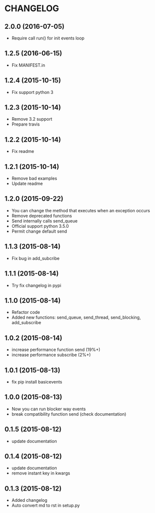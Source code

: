 # CHANGELOG
## 2.0.0 (2016-07-05)
- Require call run() for init events loop

## 1.2.5 (2016-06-15)
- Fix MANIFEST.in

## 1.2.4 (2015-10-15)
- Fix support python 3

## 1.2.3 (2015-10-14)
- Remove 3.2 support
- Prepare travis

## 1.2.2 (2015-10-14)
- Fix readme

## 1.2.1 (2015-10-14)
- Remove bad examples
- Update readme

## 1.2.0 (2015-09-22)
- You can change the method that executes when an exception occurs
- Remove deprecated functions
- Send internally calls send_queue
- Official support python 3.5.0
- Permit change default send

## 1.1.3 (2015-08-14)
- Fix bug in add_subcribe

## 1.1.1 (2015-08-14)
- Try fix changelog in pypi

## 1.1.0 (2015-08-14)
- Refactor code
- Added new functions: send_queue, send_thread, send_blocking, add_subscribe

## 1.0.2 (2015-08-14)
- increase performance function send (19%+)
- increase performance subscribe (2%+)

## 1.0.1 (2015-08-13)
- fix pip install basicevents

## 1.0.0 (2015-08-13)
- Now you can run blocker way events
- break compatibility function send (check documentation)

## 0.1.5 (2015-08-12)
- update documentation

## 0.1.4 (2015-08-12)
- update documentation
- remove instant key in kwargs

## 0.1.3 (2015-08-12)
- Added changelog
- Auto convert md to rst in setup.py
